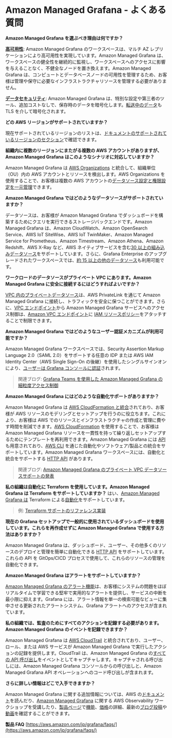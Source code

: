 # Amazon Managed Grafana - よくある質問

**Amazon Managed Grafana を選ぶべき理由は何ですか？**

**[高可用性](https://docs.aws.amazon.com/ja_jp/grafana/latest/userguide/disaster-recovery-resiliency.html)**: Amazon Managed Grafana のワークスペースは、マルチ AZ レプリケーションにより高可用性を実現しています。Amazon Managed Grafana は、ワークスペースの健全性を継続的に監視し、ワークスペースへのアクセスに影響を与えることなく、不健全なノードを置き換えます。Amazon Managed Grafana は、コンピュートとデータベースノードの可用性を管理するため、お客様は管理や保守に必要なインフラストラクチャリソースを管理する必要がありません。

**[データセキュリティ](https://docs.aws.amazon.com/ja_jp/grafana/latest/userguide/security.html)**: Amazon Managed Grafana は、特別な設定や第三者のツール、追加コストなしで、保存時のデータを暗号化します。[転送中のデータ](https://docs.aws.amazon.com/ja_jp/grafana/latest/userguide/infrastructure-security.html)も TLS を介して暗号化されます。

**どの AWS リージョンがサポートされていますか？**

現在サポートされているリージョンのリストは、[ドキュメントのサポートされているリージョンのセクション](https://docs.aws.amazon.com/ja_jp/grafana/latest/userguide/what-is-Amazon-Managed-Service-Grafana.html)で確認できます。

**組織内に複数のリージョンにまたがる複数の AWS アカウントがありますが、Amazon Managed Grafana はこのようなシナリオに対応していますか？**

Amazon Managed Grafana は [AWS Organizations](https://docs.aws.amazon.com/ja_jp/organizations/latest/userguide/orgs_introduction.html) と統合して、組織単位（OU）内の AWS アカウントとリソースを検出します。AWS Organizations を使用することで、お客様は複数の AWS アカウントの[データソース設定と権限設定を一元管理](https://docs.aws.amazon.com/ja_jp/grafana/latest/userguide/AMG-and-Organizations.html)できます。

**Amazon Managed Grafana ではどのようなデータソースがサポートされていますか？**

データソースは、お客様が Amazon Managed Grafana でダッシュボードを構築するためにクエリを実行できるストレージバックエンドです。Amazon Managed Grafana は、Amazon CloudWatch、Amazon OpenSearch Service、AWS IoT SiteWise、AWS IoT TwinMaker、Amazon Managed Service for Prometheus、Amazon Timestream、Amazon Athena、Amazon Redshift、AWS X-Ray など、AWS ネイティブサービスを含む[30 以上の組み込みデータソース](https://docs.aws.amazon.com/ja_jp/grafana/latest/userguide/AMG-data-sources-builtin.html)をサポートしています。さらに、Grafana Enterprise のアップグレードされたワークスペースでは、[約 15 以上の他のデータソース](https://docs.aws.amazon.com/ja_jp/grafana/latest/userguide/AMG-data-sources-enterprise.html)も利用可能です。

**ワークロードのデータソースがプライベート VPC にあります。Amazon Managed Grafana に安全に接続するにはどうすればよいですか？**

[VPC 内のプライベートデータソース](https://docs.aws.amazon.com/ja_jp/grafana/latest/userguide/AMG-configure-vpc.html)は、AWS PrivateLink を通じて Amazon Managed Grafana に接続し、トラフィックを安全に保つことができます。さらに、[VPC エンドポイント](https://docs.aws.amazon.com/ja_jp/grafana/latest/userguide/AMG-configure-nac.html)から Amazon Managed Grafana サービスへのアクセス制御は、[Amazon VPC エンドポイント](https://docs.aws.amazon.com/ja_jp/whitepapers/latest/aws-privatelink/what-are-vpc-endpoints.html)に [IAM リソースポリシー](https://docs.aws.amazon.com/ja_jp/grafana/latest/userguide/VPC-endpoints.html)をアタッチすることで制限できます。

**Amazon Managed Grafana ではどのようなユーザー認証メカニズムが利用可能ですか？**

Amazon Managed Grafana ワークスペースでは、Security Assertion Markup Language 2.0（SAML 2.0）をサポートする任意の IDP または AWS IAM Identity Center（AWS Single Sign-On の後継）を使用したシングルサインオンにより、[ユーザーは Grafana コンソールに認証](https://docs.aws.amazon.com/ja_jp/grafana/latest/userguide/authentication-in-AMG.html)されます。

> 関連ブログ: [Grafana Teams を使用した Amazon Managed Grafana の細粒度アクセス制御](https://aws.amazon.com/blogs/mt/fine-grained-access-control-in-amazon-managed-grafana-using-grafana-teams/)

**Amazon Managed Grafana にはどのような自動化サポートがありますか？**

Amazon Managed Grafana は [AWS CloudFormation と統合](https://docs.aws.amazon.com/ja_jp/grafana/latest/userguide/creating-resources-with-cloudformation.html)されており、お客様が AWS リソースのモデリングとセットアップを行うのに役立ちます。これにより、お客様は AWS でのリソースとインフラストラクチャの作成と管理に費やす時間を削減できます。[AWS CloudFormation](https://docs.aws.amazon.com/ja_jp/AWSCloudFormation/latest/UserGuide/Welcome.html) を使用することで、お客様は Amazon Managed Grafana リソースを一貫性を持って繰り返しセットアップするためにテンプレートを再利用できます。Amazon Managed Grafana には [API](https://docs.aws.amazon.com/ja_jp/grafana/latest/APIReference/Welcome.html) も用意されており、[AWS CLI](https://docs.aws.amazon.com/ja_jp/cli/latest/userguide/cli-chap-welcome.html) を通じた自動化やソフトウェア/製品との統合をサポートしています。Amazon Managed Grafana ワークスペースには、自動化と統合をサポートする [HTTP API](https://docs.aws.amazon.com/ja_jp/grafana/latest/userguide/Using-Grafana-APIs.html) があります。

> 関連ブログ: [Amazon Managed Grafana のプライベート VPC データソースサポートの発表](https://aws.amazon.com/blogs/mt/announcing-private-vpc-data-source-support-for-amazon-managed-grafana/)

**私の組織は自動化に Terraform を使用しています。Amazon Managed Grafana は Terraform をサポートしていますか？**
はい、[Amazon Managed Grafana は](/observability-best-practices/ja/recipes/recipes/amg-automation-tf/) Terraform による[自動化](https://registry.terraform.io/modules/terraform-aws-modules/managed-service-grafana/aws/latest)をサポートしています。

> 例: [Terraform サポートのリファレンス実装](https://github.com/aws-observability/terraform-aws-observability-accelerator/tree/main/examples/managed-grafana-workspace)

**現在の Grafana セットアップで一般的に使用されているダッシュボードを使用しています。これらを再作成せずに Amazon Managed Grafana で使用する方法はありますか？**

Amazon Managed Grafana は、ダッシュボード、ユーザー、その他多くのリソースのデプロイと管理を簡単に自動化できる [HTTP API](https://docs.aws.amazon.com/ja_jp/grafana/latest/userguide/Using-Grafana-APIs.html) をサポートしています。これらの API を GitOps/CICD プロセスで使用して、これらのリソースの管理を自動化できます。

**Amazon Managed Grafana はアラートをサポートしていますか？**

[Amazon Managed Grafana のアラート機能](https://docs.aws.amazon.com/ja_jp/grafana/latest/userguide/alerts-overview.html)は、お客様にシステムの問題をほぼリアルタイムで学習できる堅牢で実用的なアラートを提供し、サービスの中断を最小限に抑えます。Grafana には、アラート情報を単一の検索可能なビューに集中させる更新されたアラートシステム、Grafana アラートへのアクセスが含まれています。

**私の組織では、監査のためにすべてのアクションを記録する必要があります。Amazon Managed Grafana のイベントを記録できますか？**

Amazon Managed Grafana は [AWS CloudTrail](https://docs.aws.amazon.com/ja_jp/awscloudtrail/latest/userguide/cloudtrail-user-guide.html) と統合されており、ユーザー、ロール、または AWS サービスが Amazon Managed Grafana で実行したアクションの記録を提供します。CloudTrail は、Amazon Managed Grafana の[すべての API 呼び出し](https://docs.aws.amazon.com/ja_jp/grafana/latest/userguide/logging-using-cloudtrail.html)をイベントとしてキャプチャします。キャプチャされる呼び出しには、Amazon Managed Grafana コンソールからの呼び出しと、Amazon Managed Grafana API オペレーションへのコード呼び出しが含まれます。

**さらに詳しい情報はどこで入手できますか？**

Amazon Managed Grafana に関する追加情報については、AWS の[ドキュメント](https://docs.aws.amazon.com/ja_jp/grafana/latest/userguide/what-is-Amazon-Managed-Service-Grafana.html)を読んだり、[Amazon Managed Grafana](https://catalog.workshops.aws/observability/en-US/aws-managed-oss/amg) に関する AWS Observability ワークショップを受講したり、[製品ページ](https://aws.amazon.com/jp/grafana/)で[機能](https://aws.amazon.com/jp/grafana/features/)、[価格](https://aws.amazon.com/jp/grafana/pricing/)の詳細、最新の[ブログ投稿](https://aws.amazon.com/jp/grafana/resources/)や[動画](https://aws.amazon.com/jp/grafana/resources/)を確認することができます。

**製品 FAQ** [https://aws.amazon.com/jp/grafana/faqs/](https://aws.amazon.com/jp/grafana/faqs/)
